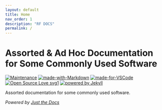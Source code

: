 ```yaml
---
layout: default
title: Home
nav_order: 1
description: "RF DOCS"
permalink: /
---
```


# Assorted & Ad Hoc Documentation for Some Commonly Used Software
[![Maintenance](https://img.shields.io/badge/Maintained%3F-yes-green.svg)](https://github.com/rohitfarmer/docs/commits/master) [![made-with-Markdown](https://img.shields.io/badge/Made%20with-Markdown-1f425f.svg)](http://commonmark.org) [![made-for-VSCode](https://img.shields.io/badge/Made%20for-VSCode-1f425f.svg)](https://code.visualstudio.com/) [![Open Source Love svg1](https://badges.frapsoft.com/os/v1/open-source.svg?v=103)](https://github.com/ellerbrock/open-source-badges/) [![powered by Jekyll](https://img.shields.io/badge/powered_by-Jekyll-yellow.svg)](https://jekyllrb.com)

Assorted documentation for some commonly used software.

*Powered by [Just the Docs](https://github.com/pmarsceill/just-the-docs)*